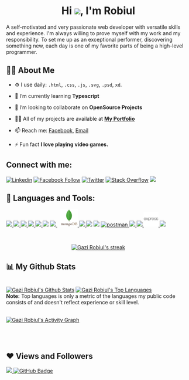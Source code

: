 <h1 align="center">Hi <img src="https://raw.githubusercontent.com/MartinHeinz/MartinHeinz/master/wave.gif" width="30px">, I'm Robiul</h1>
<p>A self-motivated and very passionate web developer with versatile skills and experience. I'm always willing to prove myself with my work and my responsibility. To set me up as an exceptional performer, discovering something new, each day is one of my favorite parts of being a high-level programmer.</h3>


## 🙋‍♂️ About Me

- ⚙️ I use daily: `.html`, `.css`, `.js`, `.svg`, `.psd`, `xd`.

- 🌱 I’m currently learning **Typescript**

- 👯 I’m looking to collaborate on **OpenSource Projects**

- 👨‍💻 All of my projects are available at **[My Portfolio](https://progazi.netlify.app/)**

- 📫 Reach me: [Facebook](https://www.facebook.com/sagazirobiul/), [Email](mailto:sagazirobiul@gmail.com)

- ⚡ Fun fact **I love playing video games.**

## Connect with me:
<p align="left">
 
[![Linkedin](https://img.shields.io/badge/Linkedin-Connect%20with%20Me-blue)](https://www.linkedin.com/in/sagazirobiul/)
[![Facebook Follow](https://img.shields.io/badge/Facebook-Follow-blue)](https://www.facebook.com/sagazirobiul/)
[![Twitter](https://img.shields.io/badge/Twitter-Follow-blue)](https://twitter.com/sagazirobiul)
[![Stack Overflow](https://img.shields.io/badge/Stack%20Overflow-Questions-orange)](https://stackoverflow.com/users/16023434/gazi-robiul-alam-sagor)
[![](https://img.shields.io/static/v1?label=Gazi_Robiul&logo=github&message=Follow&color=black)](https://github.com/sagazirobiul)


</p>

## 🚀 Languages and Tools:

<p align="left"> 
    <a href="https://reactjs.org/" target="_blank"> <img src="https://img.icons8.com/color/48/000000/react-native.png"/> </a>
    <a href="https://developer.mozilla.org/en-US/docs/Web/JavaScript" target="_blank"> <img src="https://img.icons8.com/color/48/000000/javascript.png"/> </a> 
    <a href="https://www.w3.org/html/" target="_blank"> <img src="https://img.icons8.com/color/48/000000/html-5.png"/> </a> 
    <a href="https://www.w3schools.com/css/" target="_blank"> <img src="https://img.icons8.com/color/48/000000/css3.png"/> </a> 
    <a href="https://getbootstrap.com" target="_blank"> <img src="https://img.icons8.com/color/48/000000/bootstrap.png"/> </a>
    <a href="https://material-ui.com/" target="_blank"> <img src="https://img.icons8.com/color/48/000000/material-ui.png"/></a> 
    <a style="padding-right:8px;" href="https://nodejs.org" target="_blank"> <img src="https://img.icons8.com/color/48/000000/nodejs.png"/> </a> 
    <a href="https://www.mongodb.com/" target="_blank"> <img src="https://raw.githubusercontent.com/devicons/devicon/master/icons/mongodb/mongodb-original-wordmark.svg" alt="mongodb" width="48" height="48"/> </a> 
    <a href="https://firebase.google.com/" target="_blank"> <img src="https://img.icons8.com/color/48/000000/firebase.png"/> </a> 
    <a href="https://id.heroku.com/" target="_blank"> <img src="https://img.icons8.com/color/48/000000/heroku.png"/></a> 
    <a href="https://sass-lang.com/" target="_blank"> <img src="https://img.icons8.com/color/48/000000/sass.png"/></a>
    <a href="https://postman.com" target="_blank"> <img src="https://www.vectorlogo.zone/logos/getpostman/getpostman-icon.svg" alt="postman" width="45" height="45"/> </a>   
    <a href="https://git-scm.com/" target="_blank"> <img src="https://img.icons8.com/color/48/000000/git.png"/> </a>
    <a href="https://redux.js.org" target="_blank"> <img src="https://img.icons8.com/color/48/000000/redux.png"/> </a>
    <a href="https://expressjs.com" target="_blank"> <img src="https://raw.githubusercontent.com/devicons/devicon/master/icons/express/express-original-wordmark.svg" alt="express" width="40" height="40"/> </a>
    <a href="https://www.npmjs.com/" target="_blank"> <img src="https://img.icons8.com/color/48/000000/npm.png"/> </a>
</p>

<br/>

<p align="center">
    <a href="https://github.com/sagazirobiul/github-readme-streak-stats">
        <img title="🔥 Get streak stats for your profile at git.io/streak-stats" alt="Gazi Robiul's streak" src="https://github-readme-streak-stats.herokuapp.com/?user=sagazirobiul&theme=black-ice&hide_border=true&stroke=0000&background=060A0CD0"/>
    </a>
</p>

## 📊 My Github Stats

<br/>
   <a href="https://github.com/sagazirobiul/github-readme-stats"><img alt="Gazi Robiul's Github Stats" src="https://github-readme-stats.vercel.app/api?username=sagazirobiul&show_icons=true&count_private=true&theme=react&hide_border=true&bg_color=0D1117" /></a>
  <a href="https://github.com/sagazirobiul/github-readme-stats"><img alt="Gazi Robiul's Top Languages" src="https://github-readme-stats.vercel.app/api/top-langs/?username=sagazirobiul&langs_count=8&count_private=true&layout=compact&theme=react&hide_border=true&bg_color=0D1117" /></a>
<br/>
<b>Note:</b> Top languages is only a metric of the languages my public code consists of and doesn't reflect experience or skill level.
  
<br/>
<br/>

<a href="https://github.com/sagazirobiul/github-readme-activity-graph"><img alt="Gazi Robiul's Activity Graph" src="https://activity-graph.herokuapp.com/graph?username=sagazirobiul&bg_color=0D1117&color=5BCDEC&line=5BCDEC&point=FFFFFF&hide_border=true" /></a>

<br/>
<br/>


## ❤ Views and Followers

<a href="https://github.com/sagazirobiul/github-profile-views-counter">
    <img src="https://komarev.com/ghpvc/?username=sagazirobiul">
</a>
<a href="https://github.com/sagazirobiul?tab=followers"><img src="https://img.shields.io/github/followers/sagazirobiul?label=Followers&style=social" alt="GitHub Badge"></a>

